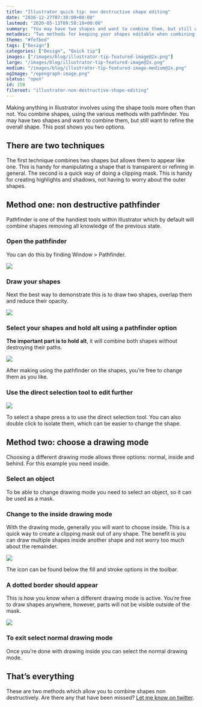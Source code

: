 ```yaml
---
title: "Illustrator quick tip: non destructive shape editing"
date: "2016-12-27T07:30:00+00:00"
lastmod: "2020-05-13T09:50:10+00:00"
summary: "You may have two shapes and want to combine them, but still want to refine the overall shape or save it for later. This post shows you two options."
metadesc: "Two methods for keeping your shapes editable when combining them. One method uses pathfinder the other uses drawing modes."
theme: "#fefbed"
tags: ["Design"]
categories: ["Design", "Quick tip"]
images: ["/images/blog/illustrator-tip-featured-image@2x.png"]
large: "/images/blog/illustrator-tip-featured-image@2x.png"
medium: "/images/blog/illustrator-tip-featured-image-medium@2x.png"
ogImage: "/opengraph-image.png"
status: "open"
id: 158
fileroot: "illustrator-non-destructive-shape-editing"
---
```


Making anything in Illustrator involves using the shape tools more often than not. You combine shapes, using the various methods with pathfinder. You may have two shapes and want to combine them, but still want to refine the overall shape. This post shows you two options.

## There are two techniques
The first technique combines two shapes but allows them to appear like one. This is handy for manipulating a shape that is transparent or refining in general. The second is a quick way of doing a clipping mask. This is handy for creating highlights and shadows, not having to worry about the outer shapes.

## Method one: non destructive pathfinder
Pathfinder is one of the handiest tools within Illustrator which by default will combine shapes removing all knowledge of the previous state.

### Open the pathfinder
You can do this by finding Window > Pathfinder.

<div className="article-image">
  <Image src="/images/blog/non-destructive-pathfinder@2x.png" width={738} height={492} />
</div>

### Draw your shapes
Next the best way to demonstrate this is to draw two shapes, overlap them and reduce their opacity.

<div className="article-image">
  <Image src="/images/blog/non-destructive-opacity-shapes@2x.png" width={738} height={492} />
</div>

### Select your shapes and hold alt using a pathfinder option
**The important part is to hold alt**, it will combine both shapes without destroying their paths.

<div className="article-image">
  <Image src="/images/blog/non-destructive-combined-shapes@2x.png" width={738} height={492} />
</div>

After making using the pathfinder on the shapes, you’re free to change them as you like.

### Use the direct selection tool to edit further
<div className="article-image">
  <Image src="/images/blog/non-destructive-move-shapes.gif" unoptimized={true} width={738} height={492} />
</div>

To select a shape press <kbd>a</kbd> to use the direct selection tool. You can also double click to isolate them, which can be easier to change the shape.

## Method two: choose a drawing mode
Choosing a different drawing mode allows three options: normal, inside and behind. For this example you need inside.

### Select an object
To be able to change drawing mode you need to select an object, so it can be used as a mask.

### Change to the inside drawing mode
With the drawing mode, generally you will want to choose inside. This is a quick way to create a clipping mask out of any shape. The benefit is you can draw multiple shapes inside another shape and not worry too much about the remainder.

<div className="article-image">
  <Image src="/images/blog/non-destructive-toolbar@2x.png" width={738} height={492} />
</div>

The icon can be found below the fill and stroke options in the toolbar.

### A dotted border should appear
This is how you know when a different drawing mode is active. You’re free to draw shapes anywhere, however, parts will not be visible outside of the mask.

<div className="article-image">
  <Image src="/images/blog/non-destructive-drawing-inside@2x.png" width={738} height={492} />
</div>

### To exit select normal drawing mode
Once you’re done with drawing inside you can select the normal drawing mode.

## That’s everything
These are two methods which allow you to combine shapes non destructively. Are there any that have been missed? [Let me know on twitter](https://twitter.com/irsteve).
